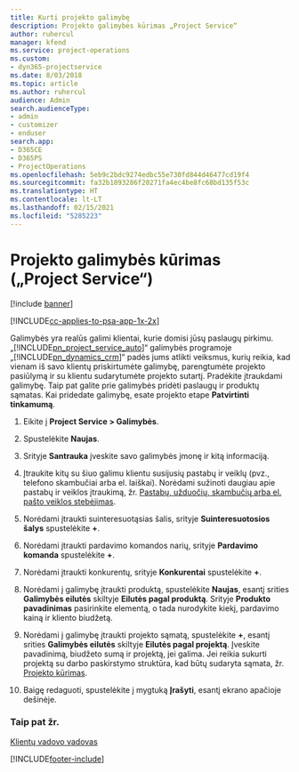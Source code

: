 ```yaml
---
title: Kurti projekto galimybę
description: Projekto galimybės kūrimas „Project Service“
author: ruhercul
manager: kfend
ms.service: project-operations
ms.custom:
- dyn365-projectservice
ms.date: 8/03/2018
ms.topic: article
ms.author: ruhercul
audience: Admin
search.audienceType:
- admin
- customizer
- enduser
search.app:
- D365CE
- D365PS
- ProjectOperations
ms.openlocfilehash: 5eb9c2bdc9274edbc55e730fd844d46477cd19f4
ms.sourcegitcommit: fa32b1893286f20271fa4ec4be8fc68bd135f53c
ms.translationtype: HT
ms.contentlocale: lt-LT
ms.lasthandoff: 02/15/2021
ms.locfileid: "5285223"
---
```

# <a name="create-a-project-opportunity-project-service"></a>Projekto galimybės kūrimas („Project Service“)

[!include [banner](../includes/psa-now-project-operations.md)]

[!INCLUDE[cc-applies-to-psa-app-1x-2x](../includes/cc-applies-to-psa-app-1x-2x.md)]

Galimybės yra realūs galimi klientai, kurie domisi jūsų paslaugų pirkimu. „[!INCLUDE[pn_project_service_auto](../includes/pn-project-service-auto.md)]“ galimybės programoje „[!INCLUDE[pn_dynamics_crm](../includes/pn-dynamics-crm.md)]“ padės jums atlikti veiksmus, kurių reikia, kad vienam iš savo klientų priskirtumėte galimybę, parengtumėte projekto pasiūlymą ir su klientu sudarytumėte projekto sutartį. Pradėkite įtraukdami galimybę. Taip pat galite prie galimybės pridėti paslaugų ir produktų sąmatas. Kai pridedate galimybę, esate projekto etape **Patvirtinti tinkamumą**.  
  
1.  Eikite į **Project Service > Galimybės**.  
  
2.  Spustelėkite **Naujas**.  
  
3.  Srityje **Santrauka** įveskite savo galimybės įmonę ir kitą informaciją.  
  
4.  Įtraukite kitų su šiuo galimu klientu susijusių pastabų ir veiklų (pvz., telefono skambučiai arba el. laiškai). Norėdami sužinoti daugiau apie pastabų ir veiklos įtraukimą, žr. [Pastabų, užduočių, skambučių arba el. pašto veiklos stebėjimas](https://docs.microsoft.com/dynamics365/customerengagement/on-premises/basics/work-with-activities).  
  
5.  Norėdami įtraukti suinteresuotąsias šalis, srityje **Suinteresuotosios šalys** spustelėkite **+**.  
  
6.  Norėdami įtraukti pardavimo komandos narių, srityje **Pardavimo komanda** spustelėkite **+**.  
  
7.  Norėdami įtraukti konkurentų, srityje **Konkurentai** spustelėkite **+**.  
  
8.  Norėdami į galimybę įtraukti produktą, spustelėkite **Naujas**, esantį srities **Galimybės eilutės** skiltyje **Eilutės pagal produktą**. Srityje **Produkto pavadinimas** pasirinkite elementą, o tada nurodykite kiekį, pardavimo kainą ir kliento biudžetą.  
  
9. Norėdami į galimybę įtraukti projekto sąmatą, spustelėkite **+**, esantį srities **Galimybės eilutės** skiltyje **Eilutės pagal projektą**. Įveskite pavadinimą, biudžeto sumą ir projektą, jei galima. Jei reikia sukurti projektą su darbo paskirstymo struktūra, kad būtų sudaryta sąmata, žr. [Projekto kūrimas](../psa/create-project.md).  
  
10. Baigę redaguoti, spustelėkite į mygtuką **Įrašyti**, esantį ekrano apačioje dešinėje.  
  
### <a name="see-also"></a>Taip pat žr.  
 [Klientų vadovo vadovas](../psa/account-manager-guide.md)


[!INCLUDE[footer-include](../includes/footer-banner.md)]